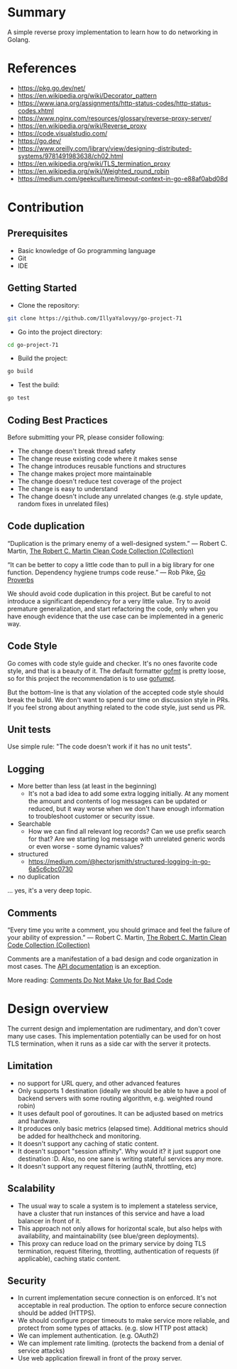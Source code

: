 # Summary
A simple reverse proxy implementation to learn how to do networking in Golang.

# References
- https://pkg.go.dev/net/
- https://en.wikipedia.org/wiki/Decorator_pattern
- https://www.iana.org/assignments/http-status-codes/http-status-codes.xhtml
- https://www.nginx.com/resources/glossary/reverse-proxy-server/
- https://en.wikipedia.org/wiki/Reverse_proxy
- https://code.visualstudio.com/
- https://go.dev/
- https://www.oreilly.com/library/view/designing-distributed-systems/9781491983638/ch02.html
- https://en.wikipedia.org/wiki/TLS_termination_proxy
- https://en.wikipedia.org/wiki/Weighted_round_robin
- https://medium.com/geekculture/timeout-context-in-go-e88af0abd08d

# Contribution

## Prerequisites
- Basic knowledge of Go programming language
- Git
- IDE

## Getting Started
- Clone the repository:

```sh
git clone https://github.com/IllyaYalovyy/go-project-71
```

- Go into the project directory:

```sh
cd go-project-71
```

- Build the project:

```sh
go build
```

- Test the build:

```sh
go test
```

## Coding Best Practices

Before submitting your PR, please consider following:
- The change doesn't break thread safety
- The change reuse existing code where it makes sense
- The change introduces reusable functions and structures
- The change makes project more maintainable 
- The change doesn't reduce test coverage of the project
- The change is easy to understand
- The change doesn't include any unrelated changes (e.g. style update, random fixes in unrelated files)

## Code duplication
 
  “Duplication is the primary enemy of a well-designed system.” 
― Robert C. Martin, [The Robert C. Martin Clean Code Collection (Collection)](https://www.goodreads.com/work/quotes/18312943)
 
  “It can be better to copy a little code than to pull in a big library for one function. Dependency hygiene trumps code reuse.”
― Rob Pike, [Go Proverbs](https://go-proverbs.github.io/)

We should avoid code duplication in this project. But be careful to not introduce a significant dependency for a very little value.
Try to avoid premature generalization, and start refactoring the code, only when you have enough evidence that the use case can be implemented in a generic way.

## Code Style
Go comes with code style guide and checker. It's no ones favorite code style, and that is a beauty of it. The default formatter [gofmt](https://golang.org/cmd/gofmt/) is pretty loose, so for this project the recommendation is to use [gofumpt](https://github.com/mvdan/gofumpt).

But the bottom-line is that any violation of the accepted code style should break the build. We don't want to spend our time on discussion style in PRs. If you feel strong about anything related to the code style, just send us PR.

## Unit tests

Use simple rule: "The code doesn't work if it has no unit tests".

## Logging
- More better than less (at least in the beginning)
  - It's not a bad idea to add some extra logging initially. At any moment the amount and contents of log messages can be updated or reduced, but it way worse when we don't have enough information to troubleshoot customer or security issue.
- Searchable
  - How we can find all relevant log records? Can we use prefix search for that? Are we starting log message with unrelated generic words or even worse - some dynamic values?
- structured
  - https://medium.com/@hectorjsmith/structured-logging-in-go-6a5c6cbc0730
- no duplication

...
yes, it's a very deep topic. 

## Comments
  “Every time you write a comment, you should grimace and feel the failure of your ability of expression.” 
― Robert C. Martin, [The Robert C. Martin Clean Code Collection (Collection)](https://www.goodreads.com/work/quotes/18312943)
 
Comments are a manifestation of a bad design and code organization in most cases. The [API documentation](https://pkg.go.dev/golang.org/x/tools/cmd/godoc) is an exception.
 
More reading: [Comments Do Not Make Up for Bad Code](https://w.amazon.com/bin/view/Marketplace/Training/Coding_Practices/Clean_Code_Handbook#Comments_Do_Not_Make_Up_for_Bad_Code)

# Design overview

The current design and implementation are rudimentary, and don't cover many use cases. This implementation potentially can be used for on host TLS termination, when it runs as a side car with the server it protects.

## Limitation
- no support for URL query, and other advanced features
- Only supports 1 destination (ideally we should be able to have a pool of backend servers with some routing algorithm, e.g. weighted round robin)
- It uses default pool of goroutines. It can be adjusted based on metrics and hardware.
- It produces only basic metrics (elapsed time). Additional metrics should be added for healthcheck and monitoring. 
- It doesn't support any caching of static content. 
- It doesn't support "session affinity". Why would it? it just support one destination :D. Also, no one sane is writing stateful services any more. 
- It doesn't support any request filtering (authN, throttling, etc)

## Scalability

- The usual way to scale a system is to implement a stateless service, have a cluster that run instances of this service and have a load balancer in front of it. 
- This approach not only allows for horizontal scale, but also helps with availability, and maintainability (see blue/green deployments). 
- This proxy can reduce load on the primary service by doing TLS termination, request filtering, throttling, authentication of requests (if applicable), caching static content. 

## Security

- In current implementation secure connection is on enforced. It's not acceptable in real production. The option to enforce secure connection should be added (HTTPS).
- We should configure proper timeouts to make service more reliable, and protect from some types of attacks. (e.g. slow HTTP post attack)
- We can implement authentication. (e.g. OAuth2)
- We can implement rate limiting. (protects the backend from a denial of service attacks)
- Use web application firewall in front of the proxy server.


